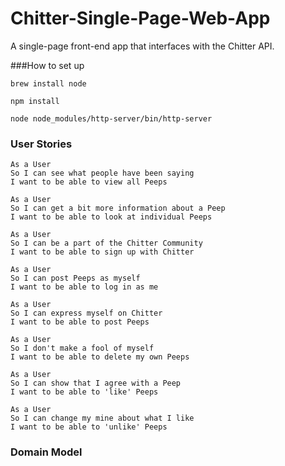 # Chitter-Single-Page-Web-App

A single-page front-end app that interfaces with the Chitter API.

###How to set up
```
brew install node

npm install

node node_modules/http-server/bin/http-server
```

### User Stories
```
As a User
So I can see what people have been saying
I want to be able to view all Peeps

As a User
So I can get a bit more information about a Peep
I want to be able to look at individual Peeps

As a User
So I can be a part of the Chitter Community
I want to be able to sign up with Chitter

As a User
So I can post Peeps as myself
I want to be able to log in as me

As a User
So I can express myself on Chitter
I want to be able to post Peeps

As a User
So I don't make a fool of myself
I want to be able to delete my own Peeps

As a User
So I can show that I agree with a Peep
I want to be able to 'like' Peeps

As a User
So I can change my mine about what I like
I want to be able to 'unlike' Peeps
```
### Domain Model
